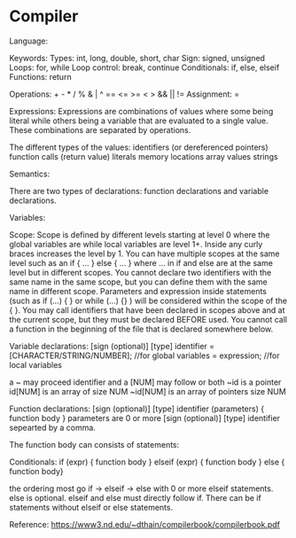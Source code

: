 # Compiler

Language:

Keywords:
Types: int, long, double, short, char
Sign: signed, unsigned
Loops: for, while
Loop control: break, continue
Conditionals: if, else, elseif
Functions: return


Operations: + - * / % & | ^ == <= >= < > && || !=
Assignment: =

Expressions:
Expressions are combinations of values where some being literal while others being a variable that are evaluated to a single value. 
These combinations are separated by operations.

The different types of the values:
identifiers (or dereferenced pointers)
function calls (return value)
literals
memory locations
array values
strings

Semantics:


There are two types of declarations: function declarations and variable declarations.

Variables: 

Scope:
Scope is defined by different levels starting at level 0 where the global variables are while local variables are level 1+. Inside any curly braces increases the level by 1. You can have multiple scopes at the same level such as an if { ... } else { ... } where ... in if and else are at the same level but in different scopes. You cannot declare two identifiers with the same name in the same scope, but you can define them with the same name in different scope. Parameters and expression inside statements (such as if (...) { } or while (...) {} ) will be considered within the scope of the { }. You may call identifiers that have been declared in scopes above and at the current scope, but they must be declared BEFORE used. You cannot call a function in the beginning of the file that is declared somewhere below.

Variable declarations:
[sign (optional)] [type] identifier = [CHARACTER/STRING/NUMBER]; //for global variables
                                    = expression; //for local variables
                                 

a ~ may proceed identifier and a [NUM] may follow or both
~id is a pointer
id[NUM] is an array of size NUM
~id[NUM] is an array of pointers size NUM

Function declarations:
[sign (optional)] [type] identifier (parameters) { function body }
parameters are 0 or more [sign (optional)] [type] identifier sepearted by a comma.

The function body can consists of statements:

Conditionals:
 if (expr) { function body }
 elseif (expr) { function body }
 else { function body}
 
 the ordering most go if -> elseif -> else with 0 or more elseif statements. else is optional. elseif and else must directly follow if. There can be if statements without elseif or else statements.

 Reference: https://www3.nd.edu/~dthain/compilerbook/compilerbook.pdf
 
 
 
 
 
 
 
 
